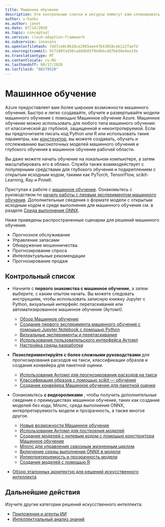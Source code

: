 ```yaml
---
title: Машинное обучение
description: Эти контрольные списки и ресурсы помогут вам спланировать разработку и развертывание приложений.
author: v-hanki
ms.author: janet
ms.date: 07/14/2020
ms.topic: conceptual
ms.service: cloud-adoption-framework
ms.subservice: innovate
ms.openlocfilehash: 7dd7ce8c0618ce2965aee47b43858ceb122faefd
ms.sourcegitcommit: 917188fa930cadddb03f9e9bbcdd7b630e4ee33e
ms.translationtype: MT
ms.contentlocale: ru-RU
ms.lasthandoff: 08/17/2020
ms.locfileid: "88279528"
---
```

<!-- cSpell:ignore scikit RLlib ONNX Jupyter -->

# <a name="machine-learning"></a>Машинное обучение

Azure предоставляет вам более широкие возможности машинного обучения. Быстро и легко создавайте, обучите и развертывайте модели машинного обучения с помощью Машинное обучение Azure. Машинное обучение можно использовать для любого типа машинного обучения: от классической до глубокой, защищенной и неконтролируемой. Если вы предпочитаете писать код Python или R или использовать такие параметры, как [конструктор](/azure/machine-learning/tutorial-designer-automobile-price-train-score), вы можете создавать, обучать и отслеживанию высокоточных моделей машинного обучения и глубокого обучения в машинное обучение рабочей области.

Вы даже можете начать обучение на локальном компьютере, а затем масштабировать его в облако. Служба также взаимодействует с популярными средствами для глубокого обучения и подкреплением с открытым исходным кодом, такими как PyTorch, TensorFlow, scikit-Learning, Ray и Рллиб.

Приступая к работе с [машинное обучение](/azure/machine-learning/). Ознакомьтесь с руководством по [началу работы с первым экспериментом машинного обучения](/azure/machine-learning/tutorial-1st-experiment-sdk-setup). Дополнительные сведения о формате модели с открытым исходным кодом и среде выполнения для машинного обучения см. в разделе [Среда выполнения ONNX](http://onnxruntime.ai).

Ниже приведены распространенные сценарии для решений машинного обучения.

- Прогнозное обслуживание
- Управление запасами
- Обнаружение мошенничества.
- Прогнозирование спроса
- Интеллектуальные рекомендации
- Прогнозирование продаж

## <a name="checklist"></a>Контрольный список

- Начните с **первого знакомства с машинное обучение**, а затем выберите, с каким опытом начать. Вы можете следовать инструкциям, чтобы использовать записную книжку Jupyter с Python, визуальный интерфейс перетаскивания или автоматизированное машинное обучение (Аутомл).

  - [Обзор Машинное обучение](/azure/machine-learning/overview-what-is-azure-ml)
  - [Создание первого эксперимента машинного обучения с помощью Jupyter Notebook с помощью Python](/azure/machine-learning/tutorial-1st-experiment-sdk-setup)
  - [Визуальные эксперименты и перетаскивание](/azure/machine-learning/tutorial-designer-automobile-price-train-score)
  - [Использование пользовательского интерфейса Аутомл](/azure/machine-learning/tutorial-first-experiment-automated-ml)
  - [Настройка среды разработки](/azure/machine-learning/how-to-configure-environment)

- **Поэкспериментируйте с более сложными руководствами** для прогнозирования расходов на такси, классификации образов и создания конвейера для пакетной оценки.

  - [Использование Аутомл для прогнозирования расходов на такси](/azure/machine-learning/tutorial-auto-train-models)
  - [Классификация образов с помощью scikit — обучение](/azure/machine-learning/tutorial-train-models-with-aml)
  - [Создание конвейера Машинное обучение для пакетной оценки](/azure/machine-learning/tutorial-pipeline-batch-scoring-classification)

- Ознакомьтесь **с видеороликами** , чтобы получить дополнительные сведения о преимуществах машинное обучение, таких как создание моделей без кода, Млопс, среда выполнения ONNX, интерпретируемость модели и прозрачность, а также многое другое.

  - [Новые возможности Машинное обучение](https://channel9.msdn.com/Shows/AI-Show/Allup-Azure-ML)
  - [Использование Аутомл для построения моделей](https://aka.ms/automlvideo)
  - [Создание моделей с нулевым кодом с помощью конструктора Машинное обучение](https://aka.ms/studioanddesigner)
  - [Млопс для управления сквозным жизненным циклом](https://aka.ms/mlopsvideo)
  - [Включение среды выполнения ONNX в модели](https://www.youtube.com/watch?v=qy7X2JGLUC4)
  - [Интерпретируемость и прозрачность модели](https://aka.ms/azuremlinterpret)
  - [Создание моделей с помощью R](https://aka.ms/Rmodels)

- [Обзор эталонных архитектур для решений искусственного интеллекта](/azure/architecture/browse/#ai--machine-learning)

## <a name="next-steps"></a>Дальнейшие действия

Изучите другие категории решений искусственного интеллекта:

- [Приложения и агенты ИИ](./ai-applications.md)
- [Интеллектуальный анализ знаний](./knowledge-mining.md)